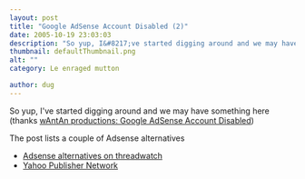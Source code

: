 ```yaml
---
layout: post
title: "Google AdSense Account Disabled (2)"
date: 2005-10-19 23:03:03
description: "So yup, I&#8217;ve started digging around and we may have something here (thanks wAntAn productions --  Google AdSense Account Disabled) The post lists a couple of Adsense alternatives Adsense alternatives on threadwatch Yahoo Publisher Network&#8230;"
thumbnail: defaultThumbnail.png
alt: ""
category: Le enraged mutton

author: dug
---
```


<p>So yup, I've started digging around and we may have something here (thanks <a title="wAntAn productions: Google AdSense Account Disabled" href="http://wp.peachjon.com/edition_2004_06/2005/08/google-adsense-account-disabled.html">wAntAn productions: Google AdSense Account Disabled</a>)</p>

<p>The post lists a couple of Adsense alternatives</p>

<ul>
<li><a href="http://www.threadwatch.org/resources/advertising/contextual/adsense/alternatives">Adsense alternatives on threadwatch</a></li>
<li><a href="http://publisher.yahoo.com/">Yahoo Publisher Network</a></li>
</ul>
